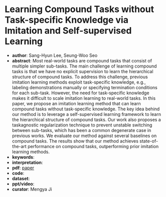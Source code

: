 # Learning Compound Tasks without Task-specific Knowledge via Imitation and Self-supervised Learning
- **author**: Sang-Hyun Lee, Seung-Woo Seo
- **abstract**: Most real-world tasks are compound tasks that consist of multiple simpler sub-tasks. The main challenge of learning compound tasks is that we have no explicit supervision to learn the hierarchical structure of compound tasks. To address this challenge, previous imitation learning methods exploit task-specific knowledge, e.g., labeling demonstrations manually or specifying termination conditions for each sub-task. However, the need for task-specific knowledge makes it difficult to scale imitation learning to real-world tasks. In this paper, we propose an imitation learning method that can learn compound tasks without task-specific knowledge. The key idea behind our method is to leverage a self-supervised learning framework to learn the hierarchical structure of compound tasks. Our work also proposes a taskagnostic regularization technique to prevent unstable switching between sub-tasks, which has been a common degenerate case in previous works. We evaluate our method against several baselines on compound tasks. The results show that our method achieves state-of-the-art performance on compound tasks, outperforming prior imitation learning methods. 
- **keywords**: 
- **interpretation**: []()
- **pdf**: [paper](https://proceedings.icml.cc/static/paper_files/icml/2020/4283-Paper.pdf)
- **code**:
- **dataset**: 
- **ppt/video**:
- **curator**: Mengya Ji
